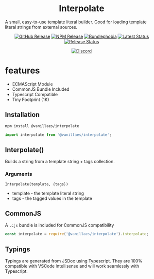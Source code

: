 <h1 align="center">Interpolate</h1>

A small, easy-to-use template literal builder. Good for loading template literal strings from external sources.

<div align="center">
  <a href="https://github.com/vanillaes/interpolate/releases"><img src="https://badgen.net/github/tag/vanillaes/interpolate" alt="GitHub Release"></a>
  <a href="https://www.npmjs.com/package/@vanillaes/interpolate"><img src="https://badgen.net/npm/v/@vanillaes/interpolate" alt="NPM Release"></a>
  <a href="https://bundlephobia.com/result?p=@vanillaes/interpolate"><img src="https://badgen.net/bundlephobia/minzip/@vanillaes/interpolate" alt="Bundlephobia"></a>
  <a href="https://github.com/vanillaes/interpolate/actions"><img src="https://github.com/vanillaes/interpolate/workflows/Latest/badge.svg" alt="Latest Status"></a>
  <a href="https://github.com/vanillaes/interpolate/actions"><img src="https://github.com/vanillaes/interpolate/workflows/Release/badge.svg" alt="Release Status"></a>

  <a href="https://discord.gg/aSWYgtybzV"><img alt="Discord" src="https://img.shields.io/discord/723296249121603604?color=%23738ADB"></a>
</div>

# features

- ECMAScript Module
- CommonJS Bundle Included
- Typescript Compatible
- Tiny Footprint (1K)

## Installation

```sh
npm install @vanillaes/interpolate
```

```javascript
import interpolate from '@vanillaes/interpolate';
```

## Interpolate()

Builds a string from a template string + tags collection.

### Arguments

```Interpolate(template, {tags})```

- template - the template literal string
- tags - the tagged values in the template

## CommonJS

A `.cjs` bundle is included for CommonJS compatibility 

```javascript
const interpolate = require('@vanillaes/interpolate').interpolate;
```

## Typings

Typings are generated from JSDoc using Typescript. They are 100% compatible with VSCode Intellisense and will work seamlessly with Typescript.